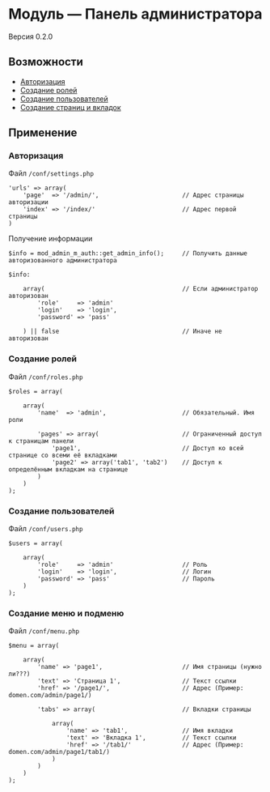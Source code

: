 # Модуль &mdash; Панель администратора

Версия 0.2.0

## Возможности
- [Авторизация](#auth)
- [Создание ролей](#roles)
- [Создание пользователей](#users)
- [Создание страниц и вкладок](#pages)


## Применение

### <a id="auth"></a>Авторизация

Файл `/conf/settings.php`

	'urls' => array(
		'page'  => '/admin/',						// Адрес страницы авторизации
		'index' => '/index/'						// Адрес первой страницы
	)

Получение информации

	$info = mod_admin_m_auth::get_admin_info();		// Получить данные авторизованного администратора

	$info:
		
		array(										// Если администратор авторизован
			'role'     => 'admin'
			'login'    => 'login',
			'password' => 'pass'
		
		) || false									// Иначе не авторизован

### <a id="roles"></a>Создание ролей

Файл `/conf/roles.php`

	$roles = array(
		
		array(
			'name'  => 'admin',						// Обязательный. Имя роли
			
			'pages' => array(						// Ограниченный доступ к страницам панели
				'page1',							// Доступ ко всей странице со всеми её вкладками
				'page2' => array('tab1', 'tab2')	// Доступ к определённым вкладкам на странице
			)
		)
	);


### <a id="users"></a>Создание пользователей

Файл `/conf/users.php`

	$users = array(
		
		array(
			'role'     => 'admin'					// Роль
			'login'    => 'login',					// Логин
			'password' => 'pass'					// Пароль
		)
	);


### <a id="pages"></a>Создание меню и подменю

Файл `/conf/menu.php`

	$menu = array(

		array(
			'name' => 'page1',						// Имя страницы (нужно ли???)
			'text' => 'Страница 1',					// Текст ссылки
			'href' => '/page1/',					// Адрес (Пример: domen.com/admin/page1/)
			
			'tabs' => array(						// Вкладки страницы
				
				array(
					'name' => 'tab1',				// Имя вкладки
					'text' => 'Вкладка 1',			// Текст ссылки
					'href' => '/tab1/'				// Адрес (Пример: domen.com/admin/page1/tab1/)
				)
			)
		)
	);